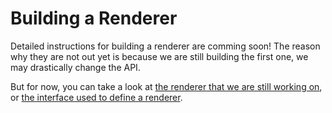 # Building a Renderer

Detailed instructions for building a renderer are comming soon! The reason why they are not out yet is because we are still building the first one, we may drastically change the API.

But for now, you can take a look at [the renderer that we are still working on](https://github.com/Vehmloewff/halyard-dom-renderer), or [the interface used to define a renderer](/src/runtime/interfaces.ts#L268).
